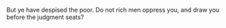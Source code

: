 But ye have despised the poor. Do not rich men oppress you, and draw you before the judgment seats?
